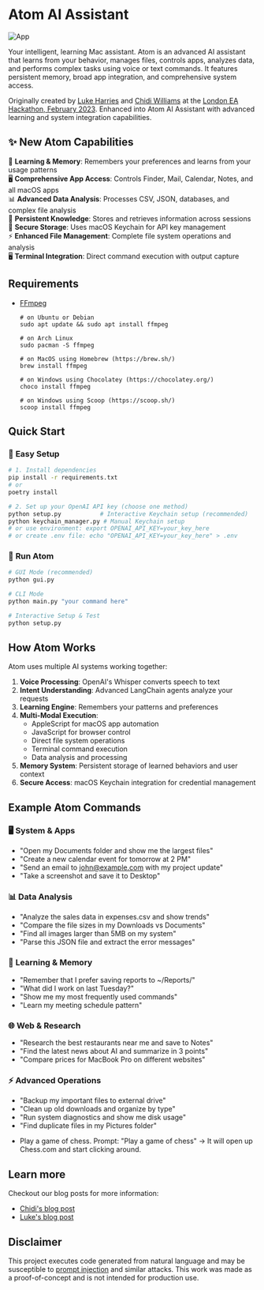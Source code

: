 # Atom AI Assistant

![App](assets/app.png)

Your intelligent, learning Mac assistant. Atom is an advanced AI assistant that learns from your behavior, manages files, controls apps, analyzes data, and performs complex tasks using voice or text commands. It features persistent memory, broad app integration, and comprehensive system access.

Originally created by [Luke Harries](https://harries.co/) and [Chidi Williams](https://chidiwilliams.com/) at
the [London EA Hackathon, February 2023](https://forum.effectivealtruism.org/events/gTSwA8RoGidjpLnf6/london-ea-hackathon).
Enhanced into Atom AI Assistant with advanced learning and system integration capabilities.

## ✨ **New Atom Capabilities**

🧠 **Learning & Memory**: Remembers your preferences and learns from your usage patterns  
🖥️ **Comprehensive App Access**: Controls Finder, Mail, Calendar, Notes, and all macOS apps  
📊 **Advanced Data Analysis**: Processes CSV, JSON, databases, and complex file analysis  
💾 **Persistent Knowledge**: Stores and retrieves information across sessions  
🔐 **Secure Storage**: Uses macOS Keychain for API key management  
⚡ **Enhanced File Management**: Complete file system operations and analysis  
🖥️ **Terminal Integration**: Direct command execution with output capture

## Requirements

* [FFmpeg](https://ffmpeg.org/)

   ```shell
   # on Ubuntu or Debian
   sudo apt update && sudo apt install ffmpeg

   # on Arch Linux
   sudo pacman -S ffmpeg

   # on MacOS using Homebrew (https://brew.sh/)
   brew install ffmpeg

   # on Windows using Chocolatey (https://chocolatey.org/)
   choco install ffmpeg

   # on Windows using Scoop (https://scoop.sh/)
   scoop install ffmpeg
   ```

## Quick Start

### 🚀 **Easy Setup**
```bash
# 1. Install dependencies
pip install -r requirements.txt
# or
poetry install

# 2. Set up your OpenAI API key (choose one method)
python setup.py           # Interactive Keychain setup (recommended)
python keychain_manager.py # Manual Keychain setup
# or use environment: export OPENAI_API_KEY=your_key_here
# or create .env file: echo "OPENAI_API_KEY=your_key_here" > .env
```

### 🎯 **Run Atom**
```bash
# GUI Mode (recommended)
python gui.py

# CLI Mode  
python main.py "your command here"

# Interactive Setup & Test
python setup.py
```

## How Atom Works

Atom uses multiple AI systems working together:

1. **Voice Processing**: OpenAI's Whisper converts speech to text
2. **Intent Understanding**: Advanced LangChain agents analyze your requests
3. **Learning Engine**: Remembers your patterns and preferences
4. **Multi-Modal Execution**: 
   - AppleScript for macOS app automation
   - JavaScript for browser control
   - Direct file system operations
   - Terminal command execution
   - Data analysis and processing
5. **Memory System**: Persistent storage of learned behaviors and user context
6. **Secure Access**: macOS Keychain integration for credential management

## Example Atom Commands

### 🖥️ **System & Apps**
- "Open my Documents folder and show me the largest files"
- "Create a new calendar event for tomorrow at 2 PM"
- "Send an email to john@example.com with my project update"
- "Take a screenshot and save it to Desktop"

### 📊 **Data Analysis** 
- "Analyze the sales data in expenses.csv and show trends"
- "Compare the file sizes in my Downloads vs Documents"
- "Find all images larger than 5MB on my system"
- "Parse this JSON file and extract the error messages"

### 🧠 **Learning & Memory**
- "Remember that I prefer saving reports to ~/Reports/"
- "What did I work on last Tuesday?"
- "Show me my most frequently used commands"
- "Learn my meeting schedule pattern"

### 🌐 **Web & Research**
- "Research the best restaurants near me and save to Notes"
- "Find the latest news about AI and summarize in 3 points"
- "Compare prices for MacBook Pro on different websites"

### ⚡ **Advanced Operations**
- "Backup my important files to external drive"
- "Clean up old downloads and organize by type"
- "Run system diagnostics and show me disk usage"
- "Find duplicate files in my Pictures folder"
* Play a game of chess. Prompt: "Play a game of chess" -> It will open up Chess.com and start clicking around.

## Learn more

Checkout our blog posts for more information:
- [Chidi's blog post](https://chidiwilliams.com/post/gpt-automator/)
- [Luke's blog post](https://harries.co/ea-hackathon-gpt-automator-and-langchain/)

## Disclaimer

This project executes code generated from natural language and may be susceptible
to [prompt injection](https://en.wikipedia.org/wiki/Prompt_engineering#Prompt_injection) and similar
attacks. This work was made as a proof-of-concept and is not intended for production use.
